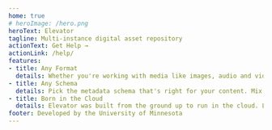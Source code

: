 ```yaml
---
home: true
# heroImage: /hero.png
heroText: Elevator
tagline: Multi-instance digital asset repository
actionText: Get Help →
actionLink: /help/
features:
- title: Any Format
  details: Whether you're working with media like images, audio and video, or things like 3D objects, SCORM bundles or PDF files, Elevator has you covered. And it's ready to support formats that haven't even been invented yet, with flexible format support.
- title: Any Schema
  details: Pick the metadata schema that's right for your content. Mix and match metadata formats to meet your changing needs. Whether you need a simple template with just a handful of fields, or a full Dublin Core-style schema, Elevator has it covered.
- title: Born in the Cloud
  details: Elevator was built from the ground up to run in the cloud. Leveraging the power and affordability of the Amazon Web Services cloud platform, Elevator can offer performance, reliability, and scalability without introducing IT overhead.
footer: Developed by the University of Minnesota
---
```


